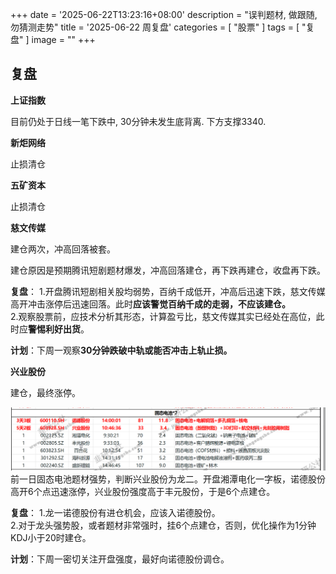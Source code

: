 +++
date = '2025-06-22T13:23:16+08:00'
description = "误判题材, 做跟随, 勿猜测走势"
title = '2025-06-22 周复盘'
categories = [
	"股票"
]
tags = [
	"复盘"
]
image = ""
+++

## 复盘

**上证指数**

目前仍处于日线一笔下跌中, 30分钟未发生底背离.
下方支撑3340.

**新炬网络**

止损清仓

**五矿资本**

止损清仓

**慈文传媒**

建仓两次，冲高回落被套。

建仓原因是预期腾讯短剧题材爆发，冲高回落建仓，再下跌再建仓，收盘再下跌。

**复盘**：
1.开盘腾讯短剧相关股均弱势，百纳千成低开，冲高后迅速下跌，慈文传媒高开冲击涨停后迅速回落。此时**应该警觉百纳千成的走弱，不应该建仓。**  
2.观察股票前，应技术分析其形态，计算盈亏比，慈文传媒其实已经处在高位，此时应**警惕利好出货**。

**计划**：下周一观察**30分钟跌破中轨或能否冲击上轨止损。**

**兴业股份**

建仓，最终涨停。

![alt text](images/2025-06-19GuTaiDianChi.png)  
前一日固态电池题材强势，判断兴业股份为龙二。开盘湘潭电化一字板，诺德股份高开6个点迅速涨停，兴业股份强度高于丰元股份，于是6个点建仓。

**复盘**：
1.龙一诺德股份有进仓机会，应该入诺德股份。  
2.对于龙头强势股，或者题材非常强时，挂6个点建仓，否则，优化操作为1分钟KDJ小于20时建仓。

**计划**：下周一密切关注开盘强度，最好向诺德股份调仓。
